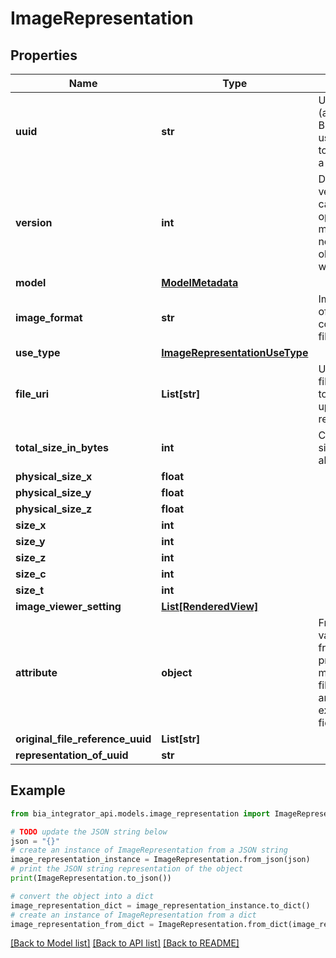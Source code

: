 # ImageRepresentation


## Properties

Name | Type | Description | Notes
------------ | ------------- | ------------- | -------------
**uuid** | **str** | Unique ID (across the BIA database) used to refer to and identify a document. | 
**version** | **int** | Document version. This can&#39;t be optional to make sure we never persist objects without it | 
**model** | [**ModelMetadata**](ModelMetadata.md) |  | [optional] 
**image_format** | **str** | Image format of the combined files. | 
**use_type** | [**ImageRepresentationUseType**](ImageRepresentationUseType.md) |  | 
**file_uri** | **List[str]** | URI(s) of the file(s) which together make up this image representation. | 
**total_size_in_bytes** | **int** | Combined disc size in bytes of all the files. | 
**physical_size_x** | **float** |  | [optional] 
**physical_size_y** | **float** |  | [optional] 
**physical_size_z** | **float** |  | [optional] 
**size_x** | **int** |  | [optional] 
**size_y** | **int** |  | [optional] 
**size_z** | **int** |  | [optional] 
**size_c** | **int** |  | [optional] 
**size_t** | **int** |  | [optional] 
**image_viewer_setting** | [**List[RenderedView]**](RenderedView.md) |  | [optional] 
**attribute** | **object** | Freeform key-value pairs from user provided metadata (e.g. filelist data) and experimental fields. | 
**original_file_reference_uuid** | **List[str]** |  | [optional] 
**representation_of_uuid** | **str** |  | 

## Example

```python
from bia_integrator_api.models.image_representation import ImageRepresentation

# TODO update the JSON string below
json = "{}"
# create an instance of ImageRepresentation from a JSON string
image_representation_instance = ImageRepresentation.from_json(json)
# print the JSON string representation of the object
print(ImageRepresentation.to_json())

# convert the object into a dict
image_representation_dict = image_representation_instance.to_dict()
# create an instance of ImageRepresentation from a dict
image_representation_from_dict = ImageRepresentation.from_dict(image_representation_dict)
```
[[Back to Model list]](../README.md#documentation-for-models) [[Back to API list]](../README.md#documentation-for-api-endpoints) [[Back to README]](../README.md)


